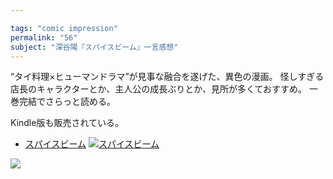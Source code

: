 ```yaml
---

tags: "comic impression"
permalink: "56"
subject: "深谷陽『スパイスビーム』一言感想"
---
```


“タイ料理×ヒューマンドラマ”が見事な融合を遂げた、異色の漫画。
怪しすぎる店長のキャラクターとか、主人公の成長ぶりとか、見所が多くておすすめ。
一巻完結でさらっと読める。

Kindle版も販売されている。

- [スパイスビーム](https://secure.moshimo.com/af/c/click?a_id=628189&amp;p_id=170&amp;pc_id=185&amp;pl_id=4062&amp;url=http%3A%2F%2Famazon.co.jp%2Fdp%2FB00H92XA90)
  <span class="thumbnail">[![スパイスビーム](https://images-na.ssl-images-amazon.com/images/I/61JiKP3YckL._SL160_.jpg)](https://secure.moshimo.com/af/c/click?a_id=628189&amp;p_id=170&amp;pc_id=185&amp;pl_id=4062&amp;url=http%3A%2F%2Famazon.co.jp%2Fdp%2FB00H92XA90)</span>


<img src="https://secure.moshimo.com/af/i/impression?a_id=628189&amp;p_id=170&amp;pc_id=185&amp;pl_id=4062" class="impression" />
